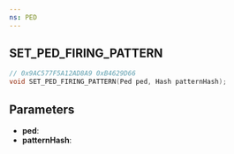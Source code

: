 ```yaml
---
ns: PED
---
```

## SET_PED_FIRING_PATTERN

```c
// 0x9AC577F5A12AD8A9 0xB4629D66
void SET_PED_FIRING_PATTERN(Ped ped, Hash patternHash);
```

## Parameters
* **ped**:
* **patternHash**:
